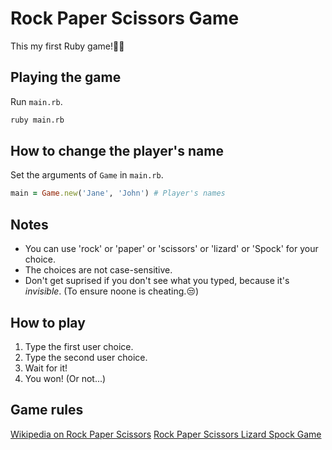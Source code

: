 # Rock Paper Scissors Game

This my first Ruby game!👩‍🔬

## Playing the game

Run `main.rb`.

```sh
ruby main.rb
```

## How to change the player's name 

Set the arguments of `Game` in `main.rb`.

```ruby
main = Game.new('Jane', 'John') # Player's names
```

## Notes

* You can use 'rock' or 'paper' or 'scissors' or 'lizard' or 'Spock' for your choice.
* The choices are not case-sensitive.
* Don't get suprised if you don't see what you typed, because it's _invisible_.
  (To ensure noone is cheating.😒)

## How to play

1. Type the first user choice. 
2. Type the second user choice.
3. Wait for it!
4. You won! (Or not...)

## Game rules

[Wikipedia on Rock Paper Scissors](https://en.wikipedia.org/wiki/Rock%E2%80%93paper%E2%80%93scissors)
[Rock Paper Scissors Lizard Spock Game](http://bigbangtheory.wikia.com/wiki/Rock_Paper_Scissors_Lizard_Spock)
